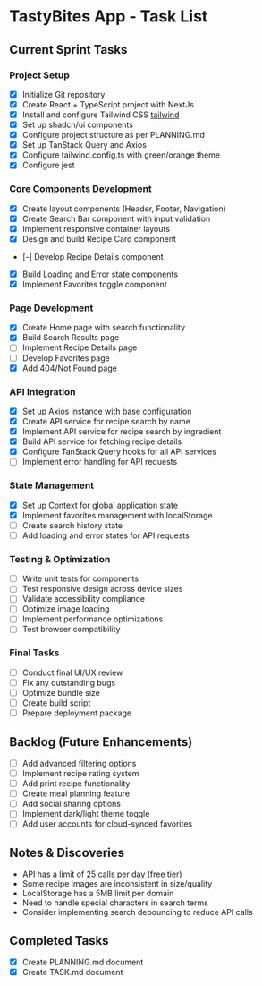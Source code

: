# TastyBites App - Task List

## Current Sprint Tasks

### Project Setup

- [x] Initialize Git repository
- [x] Create React + TypeScript project with NextJs
- [x] Install and configure Tailwind CSS [tailwind](https://v3.tailwindcss.com/docs/installation/using-postcss)
- [x] Set up shadcn/ui components
- [x] Configure project structure as per PLANNING.md
- [x] Set up TanStack Query and Axios
- [x] Configure tailwind.config.ts with green/orange theme
- [x] Configure jest

### Core Components Development

- [x] Create layout components (Header, Footer, Navigation)
- [x] Create Search Bar component with input validation
- [x] Implement responsive container layouts
- [x] Design and build Recipe Card component
- [-] Develop Recipe Details component
- [x] Build Loading and Error state components
- [x] Implement Favorites toggle component

### Page Development

- [x] Create Home page with search functionality
- [x] Build Search Results page
- [ ] Implement Recipe Details page
- [ ] Develop Favorites page
- [x] Add 404/Not Found page

### API Integration

- [x] Set up Axios instance with base configuration
- [x] Create API service for recipe search by name
- [x] Implement API service for recipe search by ingredient
- [x] Build API service for fetching recipe details
- [x] Configure TanStack Query hooks for all API services
- [ ] Implement error handling for API requests

### State Management

- [x] Set up Context for global application state
- [x] Implement favorites management with localStorage
- [ ] Create search history state
- [ ] Add loading and error states for API requests

### Testing & Optimization

- [ ] Write unit tests for components
- [ ] Test responsive design across device sizes
- [ ] Validate accessibility compliance
- [ ] Optimize image loading
- [ ] Implement performance optimizations
- [ ] Test browser compatibility

### Final Tasks

- [ ] Conduct final UI/UX review
- [ ] Fix any outstanding bugs
- [ ] Optimize bundle size
- [ ] Create build script
- [ ] Prepare deployment package

## Backlog (Future Enhancements)

- [ ] Add advanced filtering options
- [ ] Implement recipe rating system
- [ ] Add print recipe functionality
- [ ] Create meal planning feature
- [ ] Add social sharing options
- [ ] Implement dark/light theme toggle
- [ ] Add user accounts for cloud-synced favorites

## Notes & Discoveries

- API has a limit of 25 calls per day (free tier)
- Some recipe images are inconsistent in size/quality
- LocalStorage has a 5MB limit per domain
- Need to handle special characters in search terms
- Consider implementing search debouncing to reduce API calls

## Completed Tasks

- [x] Create PLANNING.md document
- [x] Create TASK.md document

